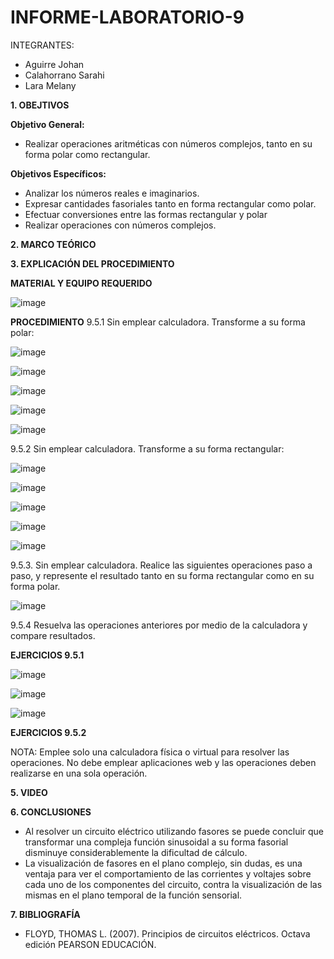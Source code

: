 # INFORME-LABORATORIO-9

INTEGRANTES:

* Aguirre Johan 
* Calahorrano Sarahi 
* Lara Melany


**1. OBEJTIVOS**

  **Objetivo General:**
  
  * Realizar operaciones aritméticas con números complejos, tanto en su forma polar como rectangular. 
  
  **Objetivos Específicos:**
* Analizar los números reales e imaginarios.  
* Expresar cantidades fasoriales tanto en forma rectangular como polar. 
* Efectuar conversiones entre las formas rectangular y polar 
* Realizar operaciones con números complejos. 

**2. MARCO TEÓRICO**



**3.	EXPLICACIÓN DEL PROCEDIMIENTO**

**MATERIAL Y EQUIPO REQUERIDO**

![image](https://user-images.githubusercontent.com/105020538/221103633-b7d05a6c-b191-4654-95e1-e3b411941976.png)

**PROCEDIMIENTO**
9.5.1 Sin emplear calculadora. Transforme a su forma polar: 

![image](https://user-images.githubusercontent.com/105020538/221103871-c20bd474-f5a7-4799-bee5-97fcf2c5c1c3.png)

![image](https://user-images.githubusercontent.com/105020538/221103960-51b9ab30-5bf7-401f-b159-f08190df6a49.png)

![image](https://user-images.githubusercontent.com/105020538/221104002-e6d63f3f-4e33-46c9-ad98-5e08ea01fce5.png)

![image](https://user-images.githubusercontent.com/105020538/221104041-a5af9ea3-8839-4986-baf8-ed4ee2c9a272.png)

![image](https://user-images.githubusercontent.com/105020538/221104089-442f3ed8-b568-4aa6-93e8-9204c3c48e5b.png)

9.5.2 Sin emplear calculadora. Transforme a su forma rectangular: 

![image](https://user-images.githubusercontent.com/105020538/221104133-1aa17567-157f-4201-a793-80f175f4550b.png)

![image](https://user-images.githubusercontent.com/105020538/221104155-3322b871-807b-49f3-874b-9a707e0e0293.png)

![image](https://user-images.githubusercontent.com/105020538/221104166-4ea07efc-b3bc-4dbd-9efc-df109f3dafd1.png)

![image](https://user-images.githubusercontent.com/105020538/221104191-9a7e7b53-a613-4a19-b4ae-a9d6914928af.png)

![image](https://user-images.githubusercontent.com/105020538/221104213-f13f40b1-179d-448d-a3ea-d9cac0c30baf.png)

9.5.3. Sin emplear calculadora. Realice las siguientes operaciones paso a paso, y represente el resultado tanto en su forma rectangular como en su forma polar. 

![image](https://user-images.githubusercontent.com/105020538/221104242-9fc84cef-2473-44e3-b926-d3e44790afd8.png)

9.5.4 Resuelva las operaciones anteriores por medio de la calculadora y compare resultados.

**EJERCICIOS 9.5.1** 

![image](https://user-images.githubusercontent.com/105020538/221104288-c8b100dc-1fc6-4806-96bc-0daf63abe5c6.png)

![image](https://user-images.githubusercontent.com/105020538/221104339-8990978f-e46c-4911-8fc2-3d15061b657c.png)

![image](https://user-images.githubusercontent.com/105020538/221104411-6179ad65-28d9-4490-875b-ae7bdd730ee0.png)

**EJERCICIOS 9.5.2**






NOTA: Emplee solo una calculadora física o virtual para resolver las operaciones. No debe emplear aplicaciones web y las operaciones 
deben realizarse en una sola operación. 

 

**5. VIDEO**



**6. CONCLUSIONES** 

* Al resolver un circuito eléctrico utilizando fasores se puede concluir que transformar una compleja función sinusoidal a su forma fasorial disminuye considerablemente la dificultad de cálculo. 
* La visualización de fasores en el plano complejo, sin dudas, es una ventaja para ver el comportamiento de las corrientes y voltajes sobre cada uno de los componentes del circuito, contra la 
visualización de las mismas en el plano temporal de la función sensorial.   

**7. BIBLIOGRAFÍA**

* FLOYD, THOMAS L. (2007). Principios de circuitos eléctricos. Octava edición PEARSON EDUCACIÓN. 

 


